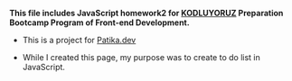 **This file includes JavaScript homework2 for [KODLUYORUZ](https://www.kodluyoruz.org/) Preparation Bootcamp Program of Front-end Development.**

- This is a project for [Patika.dev](https://www.patika.dev/)

- While I created this page, my purpose was to create to do list in JavaScript.